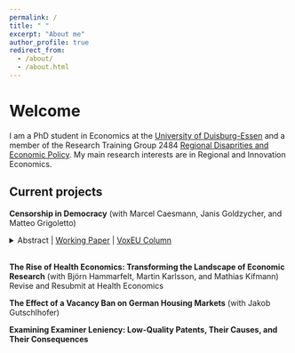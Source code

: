 ```yaml
---
permalink: /
title: " "
excerpt: "About me"
author_profile: true
redirect_from: 
  - /about/
  - /about.html
---
```


# Welcome
I am a PhD student in Economics at the [University of Duisburg-Essen](https://www.vwl.msm.uni-due.de/en/home/) and a member of the Research Training Group 2484 [Regional Disaprities and Economic Policy](https://www.regional-disparities.de/). My main research interests are in Regional and Innovation Economics.

## Current projects
**Censorship in Democracy** (with Marcel Caesmann, Janis Goldzycher, and Matteo Grigoletto)
<details>
<summary>Abstract | <a href="https://www.zora.uzh.ch/id/eprint/260103/1/econwp446.pdf">Working Paper</a> | <a href="https://cepr.org/voxeu/columns/censorship-defend-democracy"> VoxEU Column </a> </summary>
The spread of propaganda, misinformation, and biased narratives from autocratic regimes, especially on social media, is a growing concern in many democracies. Can censorship be an effective tool to curb the spread of such slanted narratives? In this paper, we study the European Union’s ban on Russian state-led news outlets after the 2022 Russian invasion of Ukraine. We analyze 775,616 tweets from 133,276 users on Twitter/X, employing a difference-in-differences strategy. We show that the ban reduced pro-Russian slant among users who had previously directly interacted with banned outlets. The impact is most pronounced among users with the highest pre-ban slant levels. However, this effect was short-lived, with slant returning to its pre-ban levels within two weeks post-enforcement. Additionally, we find a detectable albeit less pronounced indirect effect on users who had not directly interacted with the outlets before the ban. We provide evidence that other suppliers of propaganda may have actively sought to mitigate the ban's influence by intensifying their activity, effectively counteracting the persistence and reach of the ban.
</details>
<br>

**The Rise of Health Economics: Transforming the Landscape of Economic Research** (with Björn Hammarfelt, Martin Karlsson, and Mathias Kifmann) Revise and Resubmit at Health Economics

**The Effect of a Vacancy Ban on German Housing Markets** (with Jakob Gutschlhofer)

**Examining Examiner Leniency: Low-Quality Patents, Their Causes, and Their Consequences**